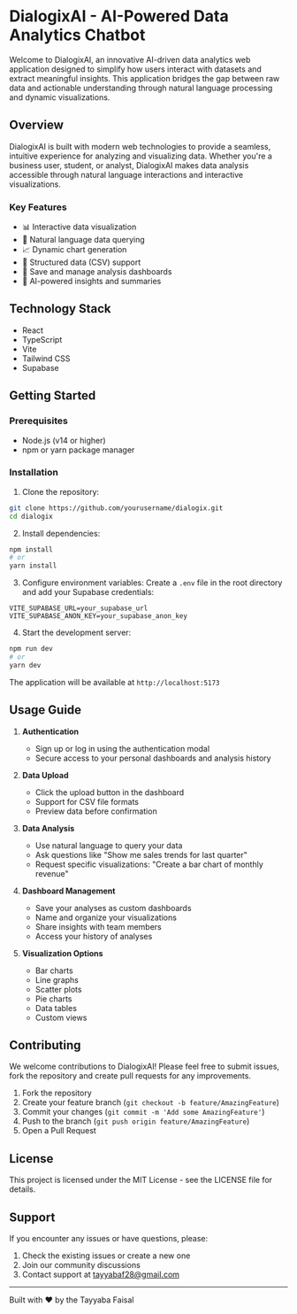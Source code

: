 # DialogixAI - AI-Powered Data Analytics Chatbot

Welcome to DialogixAI, an innovative AI-driven data analytics web application designed to simplify how users interact with datasets and extract meaningful insights. This application bridges the gap between raw data and actionable understanding through natural language processing and dynamic visualizations.

## Overview

DialogixAI is built with modern web technologies to provide a seamless, intuitive experience for analyzing and visualizing data. Whether you're a business user, student, or analyst, DialogixAI makes data analysis accessible through natural language interactions and interactive visualizations.

### Key Features

- 📊 Interactive data visualization
- 💬 Natural language data querying
- 📈 Dynamic chart generation
- 📑 Structured data (CSV) support
- 💾 Save and manage analysis dashboards
- 🤖 AI-powered insights and summaries

## Technology Stack

- React
- TypeScript
- Vite
- Tailwind CSS
- Supabase

## Getting Started

### Prerequisites

- Node.js (v14 or higher)
- npm or yarn package manager

### Installation

1. Clone the repository:

```bash
git clone https://github.com/yourusername/dialogix.git
cd dialogix
```

2. Install dependencies:

```bash
npm install
# or
yarn install
```

3. Configure environment variables:
   Create a `.env` file in the root directory and add your Supabase credentials:

```env
VITE_SUPABASE_URL=your_supabase_url
VITE_SUPABASE_ANON_KEY=your_supabase_anon_key
```

4. Start the development server:

```bash
npm run dev
# or
yarn dev
```

The application will be available at `http://localhost:5173`

## Usage Guide

1. **Authentication**

   - Sign up or log in using the authentication modal
   - Secure access to your personal dashboards and analysis history

2. **Data Upload**

   - Click the upload button in the dashboard
   - Support for CSV file formats
   - Preview data before confirmation

3. **Data Analysis**

   - Use natural language to query your data
   - Ask questions like "Show me sales trends for last quarter"
   - Request specific visualizations: "Create a bar chart of monthly revenue"

4. **Dashboard Management**

   - Save your analyses as custom dashboards
   - Name and organize your visualizations
   - Share insights with team members
   - Access your history of analyses

5. **Visualization Options**
   - Bar charts
   - Line graphs
   - Scatter plots
   - Pie charts
   - Data tables
   - Custom views

## Contributing

We welcome contributions to DialogixAI! Please feel free to submit issues, fork the repository and create pull requests for any improvements.

1. Fork the repository
2. Create your feature branch (`git checkout -b feature/AmazingFeature`)
3. Commit your changes (`git commit -m 'Add some AmazingFeature'`)
4. Push to the branch (`git push origin feature/AmazingFeature`)
5. Open a Pull Request

## License

This project is licensed under the MIT License - see the LICENSE file for details.

## Support

If you encounter any issues or have questions, please:

1. Check the existing issues or create a new one
2. Join our community discussions
3. Contact support at tayyabaf28@gmail.com

---

Built with ❤️ by the Tayyaba Faisal
